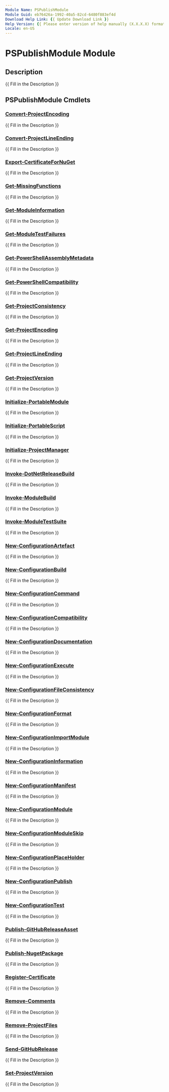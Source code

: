```yaml
---
Module Name: PSPublishModule
Module Guid: eb76426a-1992-40a5-82cd-6480f883ef4d
Download Help Link: {{ Update Download Link }}
Help Version: {{ Please enter version of help manually (X.X.X.X) format }}
Locale: en-US
---
```


# PSPublishModule Module
## Description
{{ Fill in the Description }}

## PSPublishModule Cmdlets
### [Convert-ProjectEncoding](Convert-ProjectEncoding.md)
{{ Fill in the Description }}

### [Convert-ProjectLineEnding](Convert-ProjectLineEnding.md)
{{ Fill in the Description }}

### [Export-CertificateForNuGet](Export-CertificateForNuGet.md)
{{ Fill in the Description }}

### [Get-MissingFunctions](Get-MissingFunctions.md)
{{ Fill in the Description }}

### [Get-ModuleInformation](Get-ModuleInformation.md)
{{ Fill in the Description }}

### [Get-ModuleTestFailures](Get-ModuleTestFailures.md)
{{ Fill in the Description }}

### [Get-PowerShellAssemblyMetadata](Get-PowerShellAssemblyMetadata.md)
{{ Fill in the Description }}

### [Get-PowerShellCompatibility](Get-PowerShellCompatibility.md)
{{ Fill in the Description }}

### [Get-ProjectConsistency](Get-ProjectConsistency.md)
{{ Fill in the Description }}

### [Get-ProjectEncoding](Get-ProjectEncoding.md)
{{ Fill in the Description }}

### [Get-ProjectLineEnding](Get-ProjectLineEnding.md)
{{ Fill in the Description }}

### [Get-ProjectVersion](Get-ProjectVersion.md)
{{ Fill in the Description }}

### [Initialize-PortableModule](Initialize-PortableModule.md)
{{ Fill in the Description }}

### [Initialize-PortableScript](Initialize-PortableScript.md)
{{ Fill in the Description }}

### [Initialize-ProjectManager](Initialize-ProjectManager.md)
{{ Fill in the Description }}

### [Invoke-DotNetReleaseBuild](Invoke-DotNetReleaseBuild.md)
{{ Fill in the Description }}

### [Invoke-ModuleBuild](Invoke-ModuleBuild.md)
{{ Fill in the Description }}

### [Invoke-ModuleTestSuite](Invoke-ModuleTestSuite.md)
{{ Fill in the Description }}

### [New-ConfigurationArtefact](New-ConfigurationArtefact.md)
{{ Fill in the Description }}

### [New-ConfigurationBuild](New-ConfigurationBuild.md)
{{ Fill in the Description }}

### [New-ConfigurationCommand](New-ConfigurationCommand.md)
{{ Fill in the Description }}

### [New-ConfigurationCompatibility](New-ConfigurationCompatibility.md)
{{ Fill in the Description }}

### [New-ConfigurationDocumentation](New-ConfigurationDocumentation.md)
{{ Fill in the Description }}

### [New-ConfigurationExecute](New-ConfigurationExecute.md)
{{ Fill in the Description }}

### [New-ConfigurationFileConsistency](New-ConfigurationFileConsistency.md)
{{ Fill in the Description }}

### [New-ConfigurationFormat](New-ConfigurationFormat.md)
{{ Fill in the Description }}

### [New-ConfigurationImportModule](New-ConfigurationImportModule.md)
{{ Fill in the Description }}

### [New-ConfigurationInformation](New-ConfigurationInformation.md)
{{ Fill in the Description }}

### [New-ConfigurationManifest](New-ConfigurationManifest.md)
{{ Fill in the Description }}

### [New-ConfigurationModule](New-ConfigurationModule.md)
{{ Fill in the Description }}

### [New-ConfigurationModuleSkip](New-ConfigurationModuleSkip.md)
{{ Fill in the Description }}

### [New-ConfigurationPlaceHolder](New-ConfigurationPlaceHolder.md)
{{ Fill in the Description }}

### [New-ConfigurationPublish](New-ConfigurationPublish.md)
{{ Fill in the Description }}

### [New-ConfigurationTest](New-ConfigurationTest.md)
{{ Fill in the Description }}

### [Publish-GitHubReleaseAsset](Publish-GitHubReleaseAsset.md)
{{ Fill in the Description }}

### [Publish-NugetPackage](Publish-NugetPackage.md)
{{ Fill in the Description }}

### [Register-Certificate](Register-Certificate.md)
{{ Fill in the Description }}

### [Remove-Comments](Remove-Comments.md)
{{ Fill in the Description }}

### [Remove-ProjectFiles](Remove-ProjectFiles.md)
{{ Fill in the Description }}

### [Send-GitHubRelease](Send-GitHubRelease.md)
{{ Fill in the Description }}

### [Set-ProjectVersion](Set-ProjectVersion.md)
{{ Fill in the Description }}

